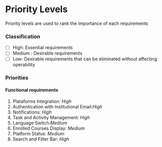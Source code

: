 # Priority Levels 
Priority levels are used to rank the importance of each requirements
### Classification
- [ ] High: Essential requirements 
 - [ ] Medium : Desirable requirements
 - [ ] Low: Desirable requirements that can be eliminated without affecting operability

### Priorities
#### Functional requirements

1. Plataforms Integration: *High* 
2. Authentication with Institutional Email:*High*
3. Notifications: *High*
4. Task and Activity Management: *High*
5. Language Switch:*Medium*
6. Enrolled Courses Display: *Medium*
7. Platform Status: *Medium*
8. Search and Filter Bar: *High*
   
